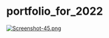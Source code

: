 # portfolio_for_2022

[![Screenshot-45.png](https://i.postimg.cc/bwWYFNk8/Screenshot-45.png)](https://postimg.cc/qNcdNr1Z)

